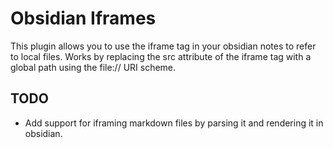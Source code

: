 # Obsidian Iframes
This plugin allows you to use the iframe tag in your obsidian notes to refer to local files.
Works by replacing the src attribute of the iframe tag with a global path using the file:// URI scheme.

## TODO
- Add support for iframing markdown files by parsing it and rendering it in obsidian.